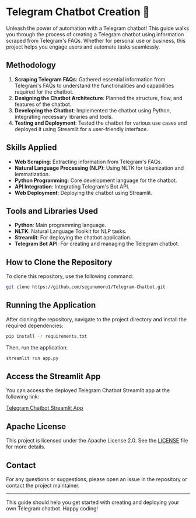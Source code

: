 # Telegram Chatbot Creation 🤖

Unleash the power of automation with a Telegram chatbot! This guide walks you through the process of creating a Telegram chatbot using information scraped from Telegram's FAQs. Whether for personal use or business, this project helps you engage users and automate tasks seamlessly.

## Methodology

1. **Scraping Telegram FAQs**: Gathered essential information from Telegram's FAQs to understand the functionalities and capabilities required for the chatbot.
2. **Designing the Chatbot Architecture**: Planned the structure, flow, and features of the chatbot.
3. **Developing the Chatbot**: Implemented the chatbot using Python, integrating necessary libraries and tools.
4. **Testing and Deployment**: Tested the chatbot for various use cases and deployed it using Streamlit for a user-friendly interface.

## Skills Applied

- **Web Scraping**: Extracting information from Telegram's FAQs.
- **Natural Language Processing (NLP)**: Using NLTK for tokenization and lemmatization.
- **Python Programming**: Core development language for the chatbot.
- **API Integration**: Integrating Telegram's Bot API.
- **Web Deployment**: Deploying the chatbot using Streamlit.

## Tools and Libraries Used

- **Python**: Main programming language.
- **NLTK**: Natural Language Toolkit for NLP tasks.
- **Streamlit**: For deploying the chatbot application.
- **Telegram Bot API**: For creating and managing the Telegram chatbot.


## How to Clone the Repository

To clone this repository, use the following command:

```bash
git clone https://github.com/segunumoru1/Telegram-Chatbot.git
```

## Running the Application

After cloning the repository, navigate to the project directory and install the required dependencies:

```bash
pip install -r requirements.txt
```

Then, run the application:

```bash
streamlit run app.py
```

## Access the Streamlit App

You can access the deployed Telegram Chatbot Streamlit app at the following link:

[Telegram Chatbot Streamlit App](https://segunumoru1-telegram-chatbot-app-hydw14.streamlit.app/)


## Apache License

This project is licensed under the Apache License 2.0. See the [LICENSE](LICENSE) file for more details.


## Contact

For any questions or suggestions, please open an issue in the repository or contact the project maintainer.

---

This guide should help you get started with creating and deploying your own Telegram chatbot. Happy coding!
